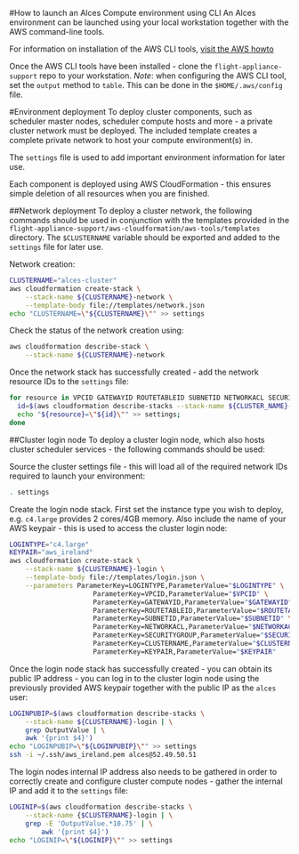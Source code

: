 #How to launch an Alces Compute environment using CLI
An Alces environment can be launched using your local workstation together with the AWS command-line tools. 

For information on installation of the AWS CLI tools, [visit the AWS howto](https://aws.amazon.com/cli/)

Once the AWS CLI tools have been installed - clone the `flight-appliance-support` repo to your workstation. *Note*: when configuring the AWS CLI tool, set the `output` method to `table`. This can be done in the `$HOME/.aws/config` file.  

#Environment deployment
To deploy cluster components, such as scheduler master nodes, scheduler compute hosts and more - a private cluster network must be deployed. The included template creates a complete private network to host your compute environment(s) in. 

The `settings` file is used to add important environment information for later use.  

Each component is deployed using AWS CloudFormation - this ensures simple deletion of all resources when you are finished.

##Network deployment
To deploy a cluster network, the following commands should be used in conjunction with the templates provided in the `flight-appliance-support/aws-cloudformation/aws-tools/templates` directory. The `$CLUSTERNAME` variable should be exported and added to the `settings` file for later use.  

Network creation:
```bash
CLUSTERNAME="alces-cluster"
aws cloudformation create-stack \
	--stack-name ${CLUSTERNAME}-network \
	--template-body file://templates/network.json
echo "CLUSTERNAME=\"${CLUSTERNAME}\"" >> settings
```

Check the status of the network creation using: 
```bash
aws cloudformation describe-stack \
	--stack-name ${CLUSTERNAME}-network
```

Once the network stack has successfully created - add the network resource IDs to the `settings` file: 
```bash
for resource in VPCID GATEWAYID ROUTETABLEID SUBNETID NETWORKACL SECURITYGROUP; do
  id=$(aws cloudformation describe-stacks --stack-name ${CLUSTER_NAME}-network | grep $resource | awk '{print $4}');
  echo "${resource}=\"${id}\"" >> settings;
done
```

##Cluster login node
To deploy a cluster login node, which also hosts cluster scheduler services - the following commands should be used: 

Source the cluster settings file - this will load all of the required network IDs required to launch your environment: 
```bash
. settings
```

Create the login node stack. First set the instance type you wish to deploy, e.g. `c4.large` provides 2 cores/4GB memory. Also include the name of your AWS keypair - this is used to access the cluster login node:
```bash
LOGINTYPE="c4.large"
KEYPAIR="aws_ireland"
aws cloudformation create-stack \
	--stack-name ${CLUSTERNAME}-login \
	--template-body file://templates/login.json \
	--parameters ParameterKey=LOGINTYPE,ParameterValue="$LOGINTYPE" \
                     ParameterKey=VPCID,ParameterValue="$VPCID" \
                     ParameterKey=GATEWAYID,ParameterValue="$GATEWAYID" \
                     ParameterKey=ROUTETABLEID,ParameterValue="$ROUTETABLEID" \
                     ParameterKey=SUBNETID,ParameterValue="$SUBNETID" \
                     ParameterKey=NETWORKACL,ParameterValue="$NETWORKACL" \
                     ParameterKey=SECURITYGROUP,ParameterValue="$SECURITYGROUP" \
                     ParameterKey=CLUSTERNAME,ParameterValue="$CLUSTERNAME" \
                     ParameterKey=KEYPAIR,ParameterValue="$KEYPAIR"
```

Once the login node stack has successfully created - you can obtain its public IP address - you can log in to the cluster login node using the previously provided AWS keypair together with the public IP as the `alces` user: 

```bash
LOGINPUBIP=$(aws cloudformation describe-stacks \
	--stack-name ${CLUSTERNAME}-login | \
	grep OutputValue | \
	awk '{print $4}')
echo "LOGINPUBIP=\"${LOGINPUBIP}\"" >> settings
ssh -i ~/.ssh/aws_ireland.pem alces@52.49.50.51
```

The login nodes internal IP address also needs to be gathered in order to correctly create and configure cluster compute nodes - gather the internal IP and add it to the `settings` file: 

```bash
LOGINIP=$(aws cloudformation describe-stacks \
	--stack-name {$CLUSTERNAME}-login | \
	grep -E 'OutputValue.*10.75' | \
        awk '{print $4}')
echo "LOGINIP=\"${LOGINIP}\"" >> settings
```
